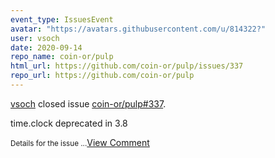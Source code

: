 ```yaml
---
event_type: IssuesEvent
avatar: "https://avatars.githubusercontent.com/u/814322?"
user: vsoch
date: 2020-09-14
repo_name: coin-or/pulp
html_url: https://github.com/coin-or/pulp/issues/337
repo_url: https://github.com/coin-or/pulp
---
```


<a href='https://github.com/vsoch' target='_blank'>vsoch</a> closed issue <a href='https://github.com/coin-or/pulp/issues/337' target='_blank'>coin-or/pulp#337</a>.

<p>time.clock deprecated in 3.8</p><small>Details for the issue...</small><a href='https://github.com/coin-or/pulp/issues/337' target='_blank'>View Comment</a>